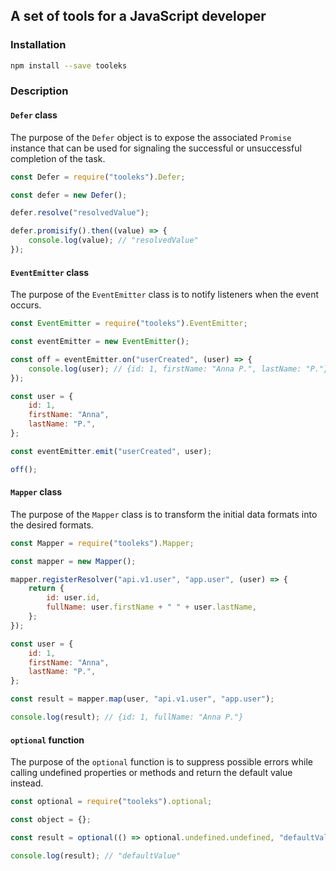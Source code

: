## A set of tools for a JavaScript developer

### Installation

```bash
npm install --save tooleks
```

### Description

#### `Defer` class

The purpose of the `Defer` object is to expose the associated `Promise` instance that can be used for signaling the successful or unsuccessful completion of the task.

```JavaScript
const Defer = require("tooleks").Defer;

const defer = new Defer();

defer.resolve("resolvedValue");

defer.promisify().then((value) => {
    console.log(value); // "resolvedValue"
});
```

#### `EventEmitter` class

The purpose of the `EventEmitter` class is to notify listeners when the event occurs.

```JavaScript
const EventEmitter = require("tooleks").EventEmitter;

const eventEmitter = new EventEmitter();

const off = eventEmitter.on("userCreated", (user) => {
    console.log(user); // {id: 1, firstName: "Anna P.", lastName: "P."}
});

const user = {
    id: 1,
    firstName: "Anna",
    lastName: "P.",
};

const eventEmitter.emit("userCreated", user);

off();
```

#### `Mapper` class

The purpose of the `Mapper` class is to transform the initial data formats into the desired formats.

```JavaScript
const Mapper = require("tooleks").Mapper;

const mapper = new Mapper();

mapper.registerResolver("api.v1.user", "app.user", (user) => {
    return {
        id: user.id,
        fullName: user.firstName + " " + user.lastName,
    };
});

const user = {
    id: 1,
    firstName: "Anna",
    lastName: "P.",
};

const result = mapper.map(user, "api.v1.user", "app.user");

console.log(result); // {id: 1, fullName: "Anna P."}
```


#### `optional` function

The purpose of the `optional` function is to suppress possible errors while calling undefined properties or methods and return the default value instead.

```JavaScript
const optional = require("tooleks").optional;

const object = {};

const result = optional(() => optional.undefined.undefined, "defaultValue");

console.log(result); // "defaultValue"
```
